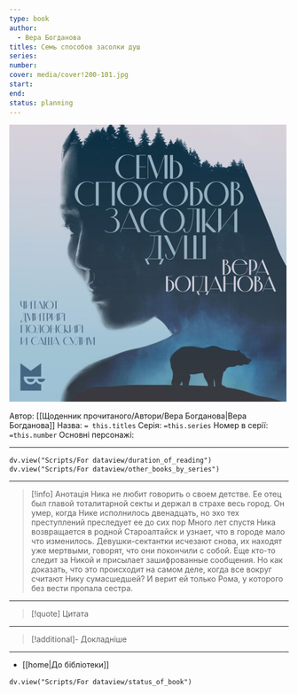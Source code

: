 ```yaml
---
type: book
author:
  - Вера Богданова
titles: Семь способов засолки душ
series:
number:
cover: media/cover!200-101.jpg
start:
end:
status: planning
---
```

![cover|200](media/cover!200-101.jpg)

Автор: [[Щоденник прочитаного/Автори/Вера Богданова|Вера Богданова]]
Назва: `= this.titles`
Серія:  `=this.series`
Номер в серії: `=this.number`
Основні персонажі:

---
```dataviewjs
dv.view("Scripts/For dataview/duration_of_reading")
dv.view("Scripts/For dataview/other_books_by_series")
```

---
>[!info] Анотація
>Ника не любит говорить о своем детстве. Ее отец был главой тоталитарной секты и держал в страхе весь город. Он умер, когда Нике исполнилось двенадцать, но эхо тех преступлений преследует ее до сих пор
> Много лет спустя Ника возвращается в родной Староалтайск и узнает, что в городе мало что изменилось. Девушки-сектантки исчезают снова, их находят уже мертвыми, говорят, что они покончили с собой. Еще кто-то следит за Никой и присылает зашифрованные сообщения. Но как доказать, что это происходит на самом деле, когда все вокруг считают Нику сумасшедшей? И верит ей только Рома, у которого без вести пропала сестра.
___

>[!quote] Цитата

---
>[!additional]- Докладніше

---

- [[home|До бібліотеки]]

```dataviewjs
dv.view("Scripts/For dataview/status_of_book")
```